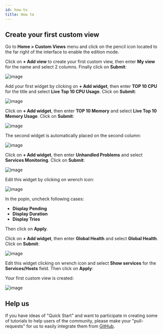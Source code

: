 ```yaml
---
id: how-to
title: How to
---
```


## Create your first custom view

Go to **Home \> Custom Views** menu and click on the pencil icon located to the far right of the interface to enable
the edition mode.

Click on **+ Add view** to create your first custom view, then enter **My view** for the name and select 2 columns.
Finally click on **Submit**:

![image](assets/tutorials/cv_1.png)

Add your first widget by clicking on **+ Add widget**, then enter **TOP 10 CPU** for the title and select
**Live Top 10 CPU Usage**. Click on **Submit**:

![image](assets/tutorials/cv_2.png)

Click on **+ Add widget**, then enter **TOP 10 Memory** and select **Live Top 10 Memory Usage**. Click on **Submit**:

![image](assets/tutorials/cv_3.png)

The second widget is automatically placed on the second column:

![image](assets/tutorials/cv_4.png)

Click on **+ Add widget**, then enter **Unhandled Problems** and select **Services Monitoring**. Click on **Submit**:

![image](assets/tutorials/cv_5.png)

Edit this widget by clicking on wrench icon:

![image](assets/tutorials/cv_6.png)

In the popin, uncheck following cases:

* **Display Pending**
* **Display Duration**
* **Display Tries**

Then click on **Apply**.

Click on **+ Add widget**, then enter **Global Health** and select **Global Health**. Click on **Submit**:

![image](assets/tutorials/cv_7.png)

Edit this widget clicking on wrench icon and select **Show services** for the **Services/Hosts** field. Then click on **Apply**:

Your first custom view is created:

![image](assets/tutorials/cv_8.png)

## Help us

If you have ideas of "Quick Start" and want to participate in creating some of tutorials to help users of the community,
please make your "pull-requests" for us to easily integrate them from [GitHub](https://github.com/centreon/centreon-documentation).
